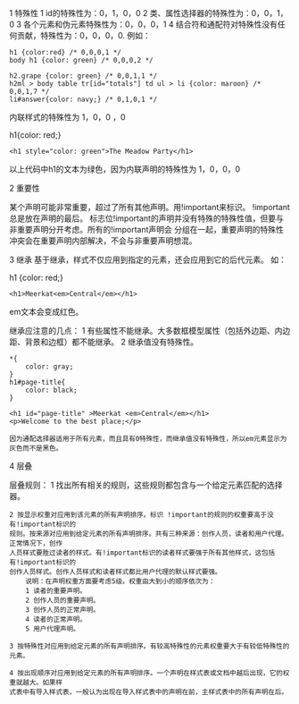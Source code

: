 1 特殊性
 1 id的特殊性为：0，1，0，0
 2 类、属性选择器的特殊性为：0，0，1，0
 3 各个元素和伪元素特殊性为：0，0，0，1
 4 结合符和通配符对特殊性没有任何贡献，特殊性为：0，0，0，0.
 例如：


 	h1 {color:red} /* 0,0,0,1 */
 	body h1 {color: green} /* 0,0,0,2 */

 	h2.grape {color: green} /* 0,0,1,1 */
 	h2ml > body table tr[id="totals"] td ul > li {color: maroon} /* 0,0,1,7 */
 	li#answer{color: navy;} /* 0,1,0,1 */

 内联样式的特殊性为 1，0，0 ，0

 h1{color: red;}

 `<h1 style="color: green">The Meadow Party</h1>`

 以上代码中h1的文本为绿色，因为内联声明的特殊性为 1，0，0，0

 2 重要性

 某个声明可能非常重要，超过了所有其他声明。用!important来标识。 !important总是放在声明的最后。
 标志位!important的声明并没有特殊的特殊性值，但要与非重要声明分开考虑。所有的!important声明会
 分组在一起，重要声明的特殊性冲突会在重要声明内部解决，不会与非重要声明想混。

3 继承 
基于继承，样式不仅应用到指定的元素，还会应用到它的后代元素。
如：


h1 {color: red;}

`<h1>Meerkat<em>Central</em></h1>` 

em文本会变成红色。

继承应注意的几点：
	1 有些属性不能继承。大多数框模型属性（包括外边距、内边距、背景和边框）都不能继承。
	2 继承值没有特殊性。

	*{
		color: gray;
	}
	h1#page-title{
		color: black;
	}

	<h1 id="page-title" >Meerkat <em>Central</em></h1>
	<p>Welcome to the best place;</p>

	因为通配选择器适用于所有元素，而且具有0特殊性，而继承值没有特殊性，所以em元素显示为灰色而不是黑色。

4 层叠

层叠规则：
	1 找出所有相关的规则，这些规则都包含与一个给定元素匹配的选择器。  

	2 按显示权重对应用到该元素的所有声明排序。标识 !important的规则的权重要高于没有!important标识的
	规则。按来源对应用到给定元素的所有声明排序。共有三种来源：创作人员，读者和用户代理。正常情况下，创作 
	人员样式要胜过读者的样式。有!important标识的读者样式要强于所有其他样式，这包括有!important标识的
	创作人员样式。创作人员样式和读者样式都比用户代理的默认样式要强。
		说明：在声明权重方面要考虑5级。权重由大到小的顺序依次为：
		1 读者的重要声明。
		2 创作人员的重要声明。
		3 创作人员的正常声明。
		4 读者的正常声明。
		5 用户代理声明。

	3 按特殊性对应用到给定元素的所有声明排序。有较高特殊性的元素权重要大于有较低特殊性的元素。

	4 按出现顺序对应用到给定元素的所有声明排序。一个声明在样式表或文档中越后出现，它的权重就越大。如果样
	式表中有导入样式表，一般认为出现在导入样式表中的声明在前，主样式表中的所有声明在后。
